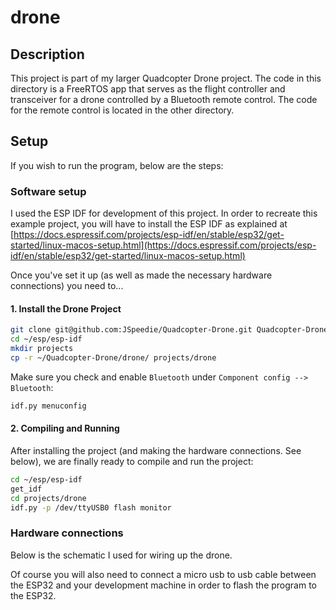 # drone

## Description

This project is part of my larger Quadcopter Drone project. The code in this
directory is a FreeRTOS app that serves as the flight controller and
transceiver for a drone controlled by a Bluetooth remote control. The code for
the remote control is located in the other directory.

## Setup

If you wish to run the program, below are the steps:

### Software setup

I used the ESP IDF for development of this project. In order to recreate
this example project, you will have to install the ESP IDF as explained at
[https://docs.espressif.com/projects/esp-idf/en/stable/esp32/get-started/linux-macos-setup.html](https://docs.espressif.com/projects/esp-idf/en/stable/esp32/get-started/linux-macos-setup.html)

Once you've set it up (as well as made the necessary hardware connections) you need to...

#### 1. Install the Drone Project

```bash
git clone git@github.com:JSpeedie/Quadcopter-Drone.git Quadcopter-DroneGit
cd ~/esp/esp-idf
mkdir projects
cp -r ~/Quadcopter-Drone/drone/ projects/drone
```

Make sure you check and enable `Bluetooth` under `Component config -->
Bluetooth`:

```bash
idf.py menuconfig
```

#### 2. Compiling and Running

After installing the project (and making the hardware connections. See below),
we are finally ready to compile and run the project:

```bash
cd ~/esp/esp-idf
get_idf
cd projects/drone
idf.py -p /dev/ttyUSB0 flash monitor
```

### Hardware connections

Below is the schematic I used for wiring up the drone.

<!-- <p align="center"> -->
<!--   <img src="https://raw.githubusercontent.com/wiki/JSpeedie/embedded-scribbles/images/ESP32-Tilting-Ball.png" width="50%"/> -->
<!-- </p> -->

Of course you will also need to connect a micro usb to usb cable between the
ESP32 and your development machine in order to flash the program to the ESP32.
